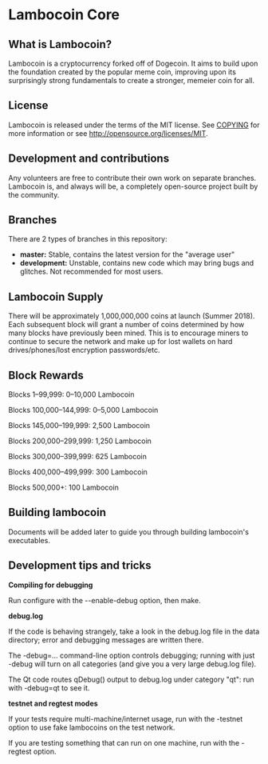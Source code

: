 # Lambocoin Core

## What is Lambocoin?
Lambocoin is a cryptocurrency forked off of Dogecoin. It aims to build upon the foundation created by the popular meme coin, improving upon its surprisingly strong fundamentals to create a stronger, memeier coin for all.

## License
Lambocoin is released under the terms of the MIT license. See [COPYING](COPYING)
for more information or see http://opensource.org/licenses/MIT.

## Development and contributions
Any volunteers are free to contribute their own work on separate branches. Lambocoin is, and always will be, a completely open-source project built by the community.

## Branches
There are 2 types of branches in this repository:

- **master:** Stable, contains the latest version for the "average user"
- **development:** Unstable, contains new code which may bring bugs and glitches. Not recommended for most users.

## Lambocoin Supply
There will be approximately 1,000,000,000 coins at launch (Summer 2018). Each subsequent block will grant a number of coins determined by how many blocks have previously been mined. This is to encourage miners to continue to secure the network and make up for lost wallets on hard drives/phones/lost encryption passwords/etc.

## Block Rewards
Blocks 1–99,999: 0–10,000 Lambocoin 

Blocks 100,000–144,999: 0–5,000 Lambocoin

Blocks 145,000–199,999: 2,500 Lambocoin

Blocks 200,000–299,999: 1,250 Lambocoin

Blocks 300,000–399,999: 625 Lambocoin

Blocks 400,000–499,999: 300 Lambocoin

Blocks 500,000+: 100 Lambocoin

## Building lambocoin
Documents will be added later to guide you through building lambocoin's executables.



Development tips and tricks
---------------------------

**Compiling for debugging**

Run configure with the --enable-debug option, then make.

**debug.log**

If the code is behaving strangely, take a look in the debug.log file in the data directory;
error and debugging messages are written there.

The -debug=... command-line option controls debugging; running with just -debug will turn
on all categories (and give you a very large debug.log file).

The Qt code routes qDebug() output to debug.log under category "qt": run with -debug=qt
to see it.

**testnet and regtest modes**

If your tests require multi-machine/internet usage, run with the -testnet option to use fake lambocoins on the test network.

If you are testing something that can run on one machine, run with the -regtest option.
